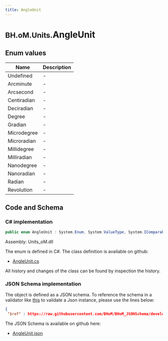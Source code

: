 ```yaml
---
title: AngleUnit
---
```


# <small>BH.oM.Units.</small>**AngleUnit**



## Enum values

| Name            | Description                                                    |
|-----------------|----------------------------------------------------------------|
| Undefined |  -  |
| Arcminute |  -  |
| Arcsecond |  -  |
| Centiradian |  -  |
| Deciradian |  -  |
| Degree |  -  |
| Gradian |  -  |
| Microdegree |  -  |
| Microradian |  -  |
| Millidegree |  -  |
| Milliradian |  -  |
| Nanodegree |  -  |
| Nanoradian |  -  |
| Radian |  -  |
| Revolution |  -  |


## Code and Schema

### C# implementation

``` C# title="C#"
public enum AngleUnit : System.Enum, System.ValueType, System.IComparable, System.ISpanFormattable, System.IFormattable, System.IConvertible
```

Assembly: Units_oM.dll

The enum is defined in C#. The class definition is available on github:

- [AngleUnit.cs](https://github.com/BHoM/Localisation_Toolkit/blob/develop/Units_oM/Enums\AngleUnit.cs)

All history and changes of the class can be found by inspection the history.
### JSON Schema implementation

The object is defined as a JSON schema. To reference the schema in a validator like [this](https://www.jsonschemavalidator.net/) to validate a Json instance, please use the lines below:

``` json title="JSON Schema"
{
 "$ref" : https://raw.githubusercontent.com/BHoM/BHoM_JSONSchema/develop/Units_oM/AngleUnit.json}
```

The JSON Schema is available on github here:

- [AngleUnit.json](https://github.com/BHoM/BHoM_JSONSchema/blob/develop/Units_oM/AngleUnit.json)
